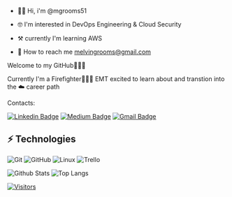 * 👋🏾 Hi, i'm @mgrooms51

* 🤓 I'm interested in DevOps Engineering & Cloud Security 

* ⚒️ currently I'm learning AWS

* 📧 How to reach me melvingrooms@gmail.com


Welcome to my GitHub👨🏾‍💻


Currently I'm a Firefighter👨🏾‍🚒 EMT excited to learn about and transtion into the ☁️ career path

<!-- Introduce yourself and give a brief introduction about yourself here.  Also include what tech you're interested in and what you are currently learning -->

Contacts:

<!-- Replace the fields below with the information requested. Remember to remove the encapsulating <> characters. For spaces in names, use %20 (e.g. Broadus%20Palmer) -->

[![Linkedin Badge](https://img.shields.io/badge/-Melvin%20Grooms%20jr-blue?style=flat-square&logo=Linkedin&logoColor=white&link=https://www.linkedin.com/in/melvin-grooms-jr-527110251/)](https://www.linkedin.com/in/melvin-grooms-jr-527110251/)
[![Medium Badge](https://img.shields.io/badge/melvin%20grooms-12100E?style=flat-square&logo=medium&logoColor=white&link=https://www.medium.com/@melvingrooms/)](https://www.medium.com/@melvingrooms/)
[![Gmail Badge](https://img.shields.io/badge/-melvingrooms@gmail.com-c14438?style=flat-square&logo=Gmail&logoColor=white&link=mailto:melvingrooms@gmail.com)](mailto:melvingrooms@gmail.com)

## ⚡ Technologies

<!-- Check out the Badges folder for more badges -->

![Git](https://img.shields.io/badge/-Git-black?style=flat-square&logo=git)
![GitHub](https://img.shields.io/badge/-GitHub-181717?style=flat-square&logo=github)
![Linux](https://img.shields.io/badge/Linux-FCC624?style=flat-square&logo=linux&logoColor=black)
![Trello](https://img.shields.io/badge/Trello-%23026AA7.svg?style=flat-square&logo=Trello&logoColor=white)



<!-- Replace the fields below with the information requested. Remember to remove the encapsulating <> characters. -->

![Github Stats](https://github-readme-stats.vercel.app/api?username=mgrooms51)
![Top Langs](https://github-readme-stats.vercel.app/api/top-langs/?username=mgrooms51)


[![Visitors](https://api.visitorbadge.io/api/visitors?path=mgrooms51=VISITORS&countColor=%23263759)](https://visitorbadge.io/status?path=mgrooms51)
